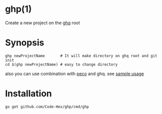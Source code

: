 # ghp(1)

Create a new project on the [ghq](https://github.com/motemen/ghq) root

# Synopsis
    
    ghp newProjectName       # It will make directory on ghq root and git init
    cd $(ghp newProjectName) # easy to change directory

also you can use combination with [peco](https://github.com/peco/peco) and ghq. see [sample usage](https://github.com/peco/peco/wiki/Sample-Usage#pecoghq--ghq--peco-miyagawa)

# Installation

    go get github.com/Code-Hex/ghp/cmd/ghp
